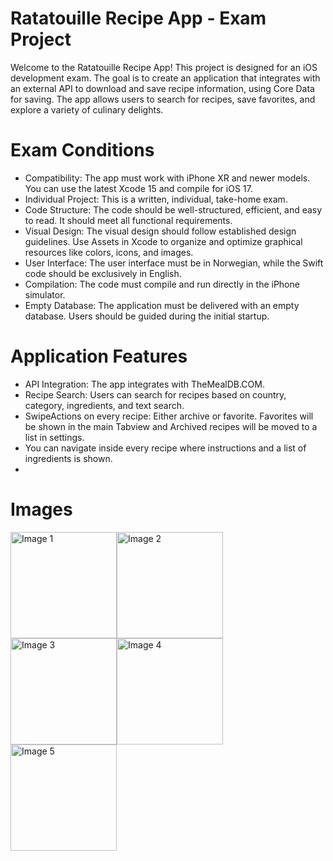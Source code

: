 # Ratatouille Recipe App - Exam Project

Welcome to the Ratatouille Recipe App! This project is designed for an iOS development exam. The goal is to create an application that integrates with an external API to download and save recipe information, using Core Data for saving. The app allows users to search for recipes, save favorites, and explore a variety of culinary delights.

# Exam Conditions

* Compatibility: The app must work with iPhone XR and newer models. You can use the latest Xcode 15 and compile for iOS 17.
* Individual Project: This is a written, individual, take-home exam.
* Code Structure: The code should be well-structured, efficient, and easy to read. It should meet all functional requirements.
* Visual Design: The visual design should follow established design guidelines. Use Assets in Xcode to organize and optimize graphical resources like colors, icons, and images.
* User Interface: The user interface must be in Norwegian, while the Swift code should be exclusively in English.
* Compilation: The code must compile and run directly in the iPhone simulator.
* Empty Database: The application must be delivered with an empty database. Users should be guided during the initial startup.

# Application Features

* API Integration: The app integrates with TheMealDB.COM.
* Recipe Search: Users can search for recipes based on country, category, ingredients, and text search.
* SwipeActions on every recipe: Either archive or favorite. Favorites will be shown in the main Tabview and Archived recipes will be moved to a list in settings.
* You can navigate inside every recipe where instructions and a list of ingredients is shown.
* 

# Images

<div style="display: flex; flex-wrap: wrap;">
  <img src="https://github.com/bennaro/Ratatouille/assets/94905053/9786e185-060e-4a70-8134-673b5643a751" width="170" alt="Image 1">
  <img src="https://github.com/bennaro/Ratatouille/assets/94905053/23f3b186-49b6-4bb4-a495-6a158be07016" width="170" alt="Image 2">
  <img src="https://github.com/bennaro/Ratatouille/assets/94905053/55582ae4-eb42-4fd1-8a54-f9246df2943f" width="170" alt="Image 3">
  <img src="https://github.com/bennaro/Ratatouille/assets/94905053/ab80939c-290d-4c48-b0a0-b12eb7865233" width="170" alt="Image 4">
  <img src="https://github.com/bennaro/Ratatouille/assets/94905053/cab058e2-cd2e-4d5f-b99b-8f2aa169dfaf" width="170" alt="Image 5">
</div>

